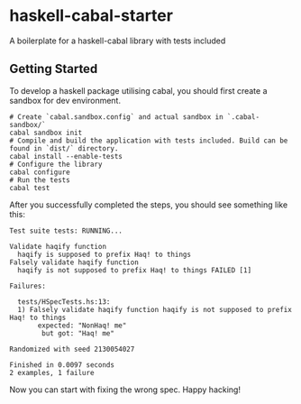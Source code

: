 # haskell-cabal-starter
A boilerplate for a haskell-cabal library with tests included

## Getting Started
To develop a haskell package utilising cabal, you should first create a sandbox for dev environment.

```
# Create `cabal.sandbox.config` and actual sandbox in `.cabal-sandbox/`
cabal sandbox init
# Compile and build the application with tests included. Build can be found in `dist/` directory.
cabal install --enable-tests
# Configure the library
cabal configure
# Run the tests
cabal test
```

After you successfully completed the steps, you should see something like this:

```
Test suite tests: RUNNING...

Validate haqify function
  haqify is supposed to prefix Haq! to things
Falsely validate haqify function
  haqify is not supposed to prefix Haq! to things FAILED [1]

Failures:

  tests/HSpecTests.hs:13:
  1) Falsely validate haqify function haqify is not supposed to prefix Haq! to things
       expected: "NonHaq! me"
        but got: "Haq! me"

Randomized with seed 2130054027

Finished in 0.0097 seconds
2 examples, 1 failure
```

Now you can start with fixing the wrong spec. Happy hacking!
